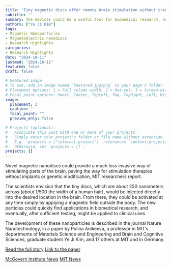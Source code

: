 ```yaml
---
title: 'Tiny magnetic discs offer remote brain stimulation without transgenes'
subtitle: ''
summary: The devices could be a useful tool for biomedical research, and possible clinical use in the future.
authors: ["Ye Ji Kim"]
tags:
- Magnetic Nanoparticles
- Magnetoelectric nanodiscs
- Research Highlights
categories:
- Research Highlights
date: "2024-10-11"
lastmod: "2024-10-11"
featured: false
draft: false

# Featured image
# To use, add an image named `featured.jpg/png` to your page's folder.
# Placement options: 1 = Full column width, 2 = Out-set, 3 = Screen-width
# Focal point options: Smart, Center, TopLeft, Top, TopRight, Left, Right, BottomLeft, Bottom, BottomRight
image:
  placement: 2
  caption: ''
  focal_point: ""
  preview_only: false

# Projects (optional).
#   Associate this post with one or more of your projects.
#   Simply enter your project's folder or file name without extension.
#   E.g. `projects = ["internal-project"]` references `content/project/deep-learning/index.md`.
#   Otherwise, set `projects = []`.
projects: []
---
```

Novel magnetic nanodiscs could provide a much less invasive way of stimulating parts of the brain, paving the way for stimulation therapies without implants or genetic modification, MIT researchers report.

The scientists envision that the tiny discs, which are about 250 nanometers across (about 1/500 the width of a human hair), would be injected directly into the desired location in the brain. From there, they could be activated at any time simply by applying a magnetic field outside the body. The new particles could quickly find applications in biomedical research, and eventually, after sufficient testing, might be applied to clinical uses.

The development of these nanoparticles is described in the journal Nature Nanotechnology, in a paper by Polina Anikeeva, a professor in MIT’s departments of Materials Science and Engineering and Brain and Cognitive Sciences, graduate student Ye Ji Kim, and 17 others at MIT and in Germany.

[Read the full story](https://dmse.mit.edu/news/tiny-magnetic-discs-offer-remote-brain-stimulation-without-transgenes/)
[Link to the paper](https://www.nature.com/articles/s41565-024-01798-9)

[McGovern Institute News](https://mcgovern.mit.edu/2024/10/11/tiny-magnetic-discs-offer-remote-brain-stimulation-without-transgenes/)
[MIT News](https://news.mit.edu/2024/tiny-magnetic-discs-offer-remote-brain-stimulation-without-transgenes-1011)

